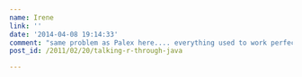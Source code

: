 ```yaml
---
name: Irene
link: ''
date: '2014-04-08 19:14:33'
comment: "same problem as Palex here.... everything used to work perfectly fine and now application crashes when i set up the Rengine (Rengine re=new Rengine(args, false, new TextConsole()); but i've used all syntax possible...)\n\nno idea... its driving me nuts....\n\nany help is dearly appreciated."
post_id: /2011/02/20/talking-r-through-java

---
```



